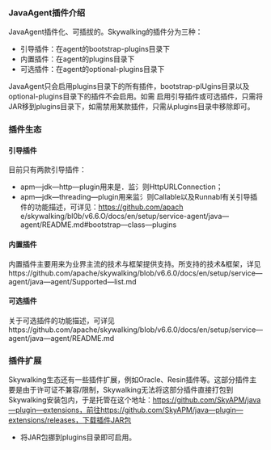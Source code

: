 

### JavaAgent插件介绍
JavaAgent插件化、可插拔的。Skywalking的插件分为三种：
* 引导插件：在agent的bootstrap-plugins目录下
* 内置插件：在agent的plugins目录下
* 可选插件：在agent的optional-plugins目录下

JavaAgent只会启用plugins目录下的所有插件，bootstrap-plUgins目录以及optional-plugins目录下的插件不会启用。如需
启用引导插件或可选插件，只需将JAR移到plugins目录下，如需禁用某款插件，只需从plugins目录中移除即可。

### 插件生态
#### 引导插件
目前只有两款引导插件：
* apm—jdk—http—plugin用来是．监氵则HttpURLConnection；
* apm—jdk—threading—plugin用来监氵则Callable以及Runnabl有关引导插件的功能描述，可详见：https://github.com/apach
e/skywaIking/bl0b/v6.6.O/docs/en/setup/service-agent/java—agent/README.md#bootstrap—cIass—plugins

#### 内置插件
内置插件主要用来为业界主流的技术与框架提供支持。所支持的技术&框架，详见https://github.com/apache/skywalking/blob/v6.6.0/docs/en/setup/service—agent/java—agent/Supported—list.md
#### 可选插件
关于可选插件的功能描述，可详见https://github.com/apache/skywaIking/bIob/v6.6.0/docs/en/setup/service—agent/java—agent/README.md


### 插件扩展
Skywalking生态还有一些插件扩展，例如Oracle、Resin插件等。这部分插件主要是由于许可证不兼容/限制，Skywalking无法将这部分插件直接打包到Skywalking安装包内，于是托管在这个地址：https://github.com/SkyAPM/java—plugin—extensions，前往https://github.com/SkyAPM/java—plugin—extensions/releases，下载插件JAR包
* 将JAR包挪到plugins目录即可启用。
